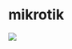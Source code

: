 # mikrotik


<img src="https://hits.seeyoufarm.com/api/count/incr/badge.svg?url=https%3A%2F%2Fgithub.com%2Fsohag1192%2Fmikrotik&count_bg=%231B9AF4&title_bg=%23FF2222&icon=&icon_color=%23E7E7E7&title=hits&edge_flat=false"/></a>
